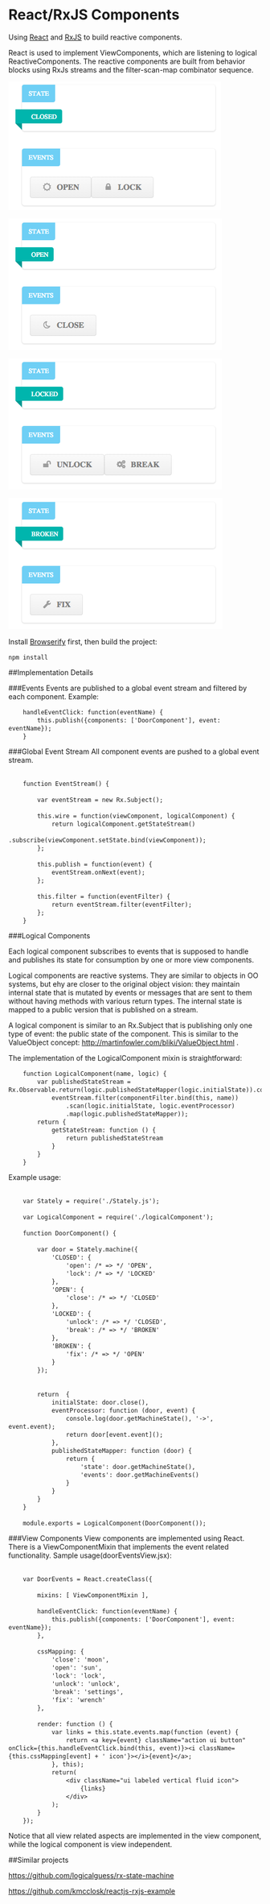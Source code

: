 # React/RxJS Components

Using [React](http://facebook.github.io/react/) and [RxJS](https://github.com/Reactive-Extensions/RxJS) to build
reactive components.

React is used to implement ViewComponents, which are listening to logical ReactiveComponents.
The reactive components are built from behavior blocks using RxJs streams and the filter-scan-map combinator sequence.

![ ](screen1.png)

![ ](screen2.png)

![ ](screen3.png)

![ ](screen4.png)

Install [Browserify](http://browserify.org/) first, then build the project:

```
npm install
```
##Implementation Details

###Events
Events are published to a global event stream and filtered by each component. Example:

```
    handleEventClick: function(eventName) {
        this.publish({components: ['DoorComponent'], event: eventName});
    }
```
###Global Event Stream
All component events are pushed to a global event stream.

```

    function EventStream() {

        var eventStream = new Rx.Subject();

        this.wire = function(viewComponent, logicalComponent) {
            return logicalComponent.getStateStream()
                .subscribe(viewComponent.setState.bind(viewComponent));
        };

        this.publish = function(event) {
            eventStream.onNext(event);
        };

        this.filter = function(eventFilter) {
            return eventStream.filter(eventFilter);
        };
    }
```

###Logical Components

Each logical component subscribes to events that is supposed to handle and publishes its state for consumption by one
or more view components.

Logical components are reactive systems. They are similar to objects in OO systems, but ehy are closer to the original
object vision: they maintain internal state that is mutated by events or messages that are sent to them without having
methods with various return types. The internal state is mapped to a public version that is published on a stream.

A logical component is similar to an Rx.Subject that is publishing only one type of event: the public state of the
component. This is similar to the ValueObject concept: http://martinfowler.com/bliki/ValueObject.html .

The implementation of the LogicalComponent mixin is straightforward:

```
    function LogicalComponent(name, logic) {
        var publishedStateStream = Rx.Observable.return(logic.publishedStateMapper(logic.initialState)).concat(
            eventStream.filter(componentFilter.bind(this, name))
                .scan(logic.initialState, logic.eventProcessor)
                .map(logic.publishedStateMapper));
        return {
            getStateStream: function () {
                return publishedStateStream
            }
        }
    }
```

Example usage:

```

    var Stately = require('./Stately.js');

    var LogicalComponent = require('./logicalComponent');

    function DoorComponent() {

        var door = Stately.machine({
            'CLOSED': {
                'open': /* => */ 'OPEN',
                'lock': /* => */ 'LOCKED'
            },
            'OPEN': {
                'close': /* => */ 'CLOSED'
            },
            'LOCKED': {
                'unlock': /* => */ 'CLOSED',
                'break': /* => */ 'BROKEN'
            },
            'BROKEN': {
                'fix': /* => */ 'OPEN'
            }
        });


        return  {
            initialState: door.close(),
            eventProcessor: function (door, event) {
                console.log(door.getMachineState(), '->', event.event);
                return door[event.event]();
            },
            publishedStateMapper: function (door) {
                return {
                    'state': door.getMachineState(),
                    'events': door.getMachineEvents()
                }
            }
        }
    }

    module.exports = LogicalComponent(DoorComponent());
```

###View Components
View components are implemented using React. There is a ViewComponentMixin that implements the event related
functionality. Sample usage(doorEventsView.jsx):
                                
```

    var DoorEvents = React.createClass({

        mixins: [ ViewComponentMixin ],

        handleEventClick: function(eventName) {
            this.publish({components: ['DoorComponent'], event: eventName});
        },

        cssMapping: {
            'close': 'moon',
            'open': 'sun',
            'lock': 'lock',
            'unlock': 'unlock',
            'break': 'settings',
            'fix': 'wrench'
        },

        render: function () {
            var links = this.state.events.map(function (event) {
                return <a key={event} className="action ui button" onClick={this.handleEventClick.bind(this, event)}><i className={this.cssMapping[event] + ' icon'}></i>{event}</a>;
            }, this);
            return(
                <div className="ui labeled vertical fluid icon">
                    {links}
                </div>
            );
        }
    });
```

Notice that all view related aspects are implemented in the view component, while the logical component is
view independent.

##Similar projects

https://github.com/logicalguess/rx-state-machine

https://github.com/kmcclosk/reactjs-rxjs-example